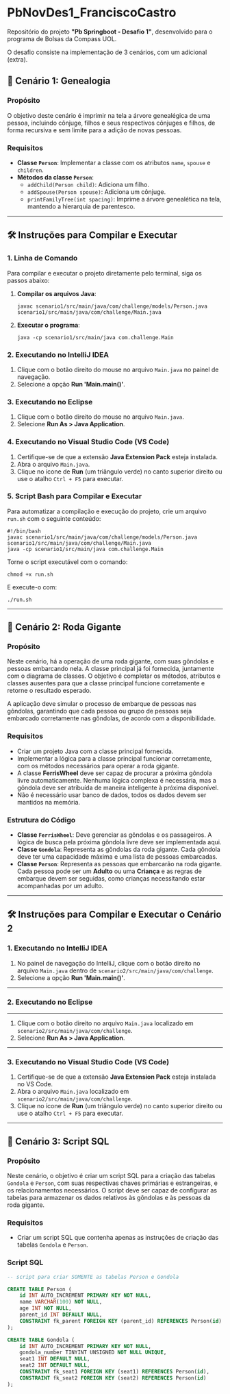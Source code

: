 # PbNovDes1_FranciscoCastro

Repositório do projeto **"Pb Springboot - Desafio 1"**, desenvolvido para o programa de Bolsas da Compass UOL.

O desafio consiste na implementação de 3 cenários, com um adicional (extra).

## 📍 Cenário 1: Genealogia

### Propósito

O objetivo deste cenário é imprimir na tela a árvore genealégica de uma pessoa, incluindo cônjuge, filhos e seus respectivos cônjuges e filhos, de forma recursiva e sem limite para a adição de novas pessoas.

### Requisitos

- **Classe `Person`**: Implementar a classe com os atributos `name`, `spouse` e `children`.
- **Métodos da classe `Person`**:
    - `addChild(Person child)`: Adiciona um filho.
    - `addSpouse(Person spouse)`: Adiciona um cônjuge.
    - `printFamilyTree(int spacing)`: Imprime a árvore genealética na tela, mantendo a hierarquia de parentesco.

---

## 🛠️ Instruções para Compilar e Executar

### 1. Linha de Comando

Para compilar e executar o projeto diretamente pelo terminal, siga os passos abaixo:

1. **Compilar os arquivos Java**:

   ```
   javac scenario1/src/main/java/com/challenge/models/Person.java scenario1/src/main/java/com/challenge/Main.java
   ```

2. **Executar o programa**:

   ```
   java -cp scenario1/src/main/java com.challenge.Main
   ```

### 2. Executando no IntelliJ IDEA

1. Clique com o botão direito do mouse no arquivo `Main.java` no painel de navegação.
2. Selecione a opção **Run 'Main.main()'**.

### 3. Executando no Eclipse

1. Clique com o botão direito do mouse no arquivo `Main.java`.
2. Selecione **Run As > Java Application**.

### 4. Executando no Visual Studio Code (VS Code)

1. Certifique-se de que a extensão **Java Extension Pack** esteja instalada.
2. Abra o arquivo `Main.java`.
3. Clique no ícone de **Run** (um triângulo verde) no canto superior direito ou use o atalho `Ctrl + F5` para executar.

### 5. Script Bash para Compilar e Executar

Para automatizar a compilação e execução do projeto, crie um arquivo `run.sh` com o seguinte conteúdo:

```
#!/bin/bash
javac scenario1/src/main/java/com/challenge/models/Person.java scenario1/src/main/java/com/challenge/Main.java
java -cp scenario1/src/main/java com.challenge.Main
```

Torne o script executável com o comando:

```
chmod +x run.sh
```

E execute-o com:

```
./run.sh
```

---


## 📍 Cenário 2: Roda Gigante

### Propósito

Neste cenário, há a operação de uma roda gigante, com suas gôndolas e pessoas embarcando nela. A classe principal já foi fornecida, juntamente com o diagrama de classes. O objetivo é completar os métodos, atributos e classes ausentes para que a classe principal funcione corretamente e retorne o resultado esperado.

A aplicação deve simular o processo de embarque de pessoas nas gôndolas, garantindo que cada pessoa ou grupo de pessoas seja embarcado corretamente nas gôndolas, de acordo com a disponibilidade.

### Requisitos

- Criar um projeto Java com a classe principal fornecida.
- Implementar a lógica para a classe principal funcionar corretamente, com os métodos necessários para operar a roda gigante.
- A classe **FerrisWheel** deve ser capaz de procurar a próxima gôndola livre automaticamente. Nenhuma lógica complexa é necessária, mas a gôndola deve ser atribuída de maneira inteligente à próxima disponível.
- Não é necessário usar banco de dados, todos os dados devem ser mantidos na memória.

### Estrutura do Código

- **Classe `FerrisWheel`**: Deve gerenciar as gôndolas e os passageiros. A lógica de busca pela próxima gôndola livre deve ser implementada aqui.
- **Classe `Gondola`**: Representa as gôndolas da roda gigante. Cada gôndola deve ter uma capacidade máxima e uma lista de pessoas embarcadas.
- **Classe `Person`**: Representa as pessoas que embarcarão na roda gigante. Cada pessoa pode ser um **Adulto** ou uma **Criança** e as regras de embarque devem ser seguidas, como crianças necessitando estar acompanhadas por um adulto.

---

## 🛠️ Instruções para Compilar e Executar o Cenário 2

### 1. Executando no IntelliJ IDEA

1. No painel de navegação do IntelliJ, clique com o botão direito no arquivo `Main.java` dentro de `scenario2/src/main/java/com/challenge`.
2. Selecione a opção **Run 'Main.main()'**.

---

### 2. Executando no Eclipse

---

1. Clique com o botão direito no arquivo `Main.java` localizado em `scenario2/src/main/java/com/challenge`.
2. Selecione **Run As > Java Application**.

---

### 3. Executando no Visual Studio Code (VS Code)

1. Certifique-se de que a extensão **Java Extension Pack** esteja instalada no VS Code.
2. Abra o arquivo `Main.java` localizado em `scenario2/src/main/java/com/challenge`.
3. Clique no ícone de **Run** (um triângulo verde) no canto superior direito ou use o atalho `Ctrl + F5` para executar.

---

## 📍 Cenário 3: Script SQL

### Propósito

Neste cenário, o objetivo é criar um script SQL para a criação das tabelas `Gondola` e `Person`, com suas respectivas chaves primárias e estrangeiras, e os relacionamentos necessários. O script deve ser capaz de configurar as tabelas para armazenar os dados relativos às gôndolas e às pessoas da roda gigante.

### Requisitos

- Criar um script SQL que contenha apenas as instruções de criação das tabelas `Gondola` e `Person`.

### Script SQL

```sql
-- script para criar SOMENTE as tabelas Person e Gondola

CREATE TABLE Person (
    id INT AUTO_INCREMENT PRIMARY KEY NOT NULL,
    name VARCHAR(100) NOT NULL,
    age INT NOT NULL,
    parent_id INT DEFAULT NULL,
    CONSTRAINT fk_parent FOREIGN KEY (parent_id) REFERENCES Person(id) ON DELETE SET NULL
);

CREATE TABLE Gondola (
    id INT AUTO_INCREMENT PRIMARY KEY NOT NULL,
    gondola_number TINYINT UNSIGNED NOT NULL UNIQUE,
    seat1 INT DEFAULT NULL,
    seat2 INT DEFAULT NULL,
    CONSTRAINT fk_seat1 FOREIGN KEY (seat1) REFERENCES Person(id),
    CONSTRAINT fk_seat2 FOREIGN KEY (seat2) REFERENCES Person(id)
);

